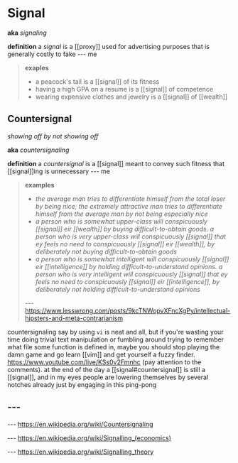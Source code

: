 # Signal

**aka** _signaling_

**definition** a _signal_ is a [[proxy]] used for advertising purposes that is generally costly to fake --- me

> **exaples**
>
> - a peacock's tail is a [[signal]] of its fitness
> - having a high GPA on a resume is a [[signal]] of competence
> - wearing expensive clothes and jewelry is a [[signal]] of [[wealth]]

## Countersignal

_showing off by not showing off_

**aka** _countersignaling_

**definition** a _countersignal_ is a [[signal]] meant to convey such fitness that [[signal]]ing is unnecessary --- me

> **examples**
>
> - _the average man tries to differentiate himself from the total loser by being nice; the extremely attractive man tries to differentiate himself from the average man by not being especially nice_
> - _a person who is somewhat upper-class will conspicuously [[signal]] eir [[wealth]] by buying difficult-to-obtain goods. a person who is very upper-class will conspicuously [[signal]] that ey feels no need to conspicuously [[signal]] eir [[wealth]], by deliberately not buying difficult-to-obtain goods_
> - _a person who is somewhat intelligent will conspicuously [[signal]] eir [[intelligence]] by holding difficult-to-understand opinions. a person who is very intelligent will conspicuously [[signal]] that ey feels no need to conspicuously [[signal]] eir [[intelligence]], by deliberately not holding difficult-to-understand opinions_
>
> --- <https://www.lesswrong.com/posts/9kcTNWopvXFncXgPy/intellectual-hipsters-and-meta-contrarianism>

countersignaling say by using `vi` is neat and all, but if you're wasting your time doing trivial text manipulation or fumbling around trying to remember what file some function is defined in, maybe you should stop playing the damn game and go learn [[vim]] and get yourself a fuzzy finder. <https://www.youtube.com/live/KSs0v2Fmnhc> (pay attention to the comments). at the end of the day a [[signal#countersignal]] is still a [[signal]], and in my eyes people are lowering themselves by several notches already just by engaging in this ping-pong

## ---

--- <https://en.wikipedia.org/wiki/Countersignaling>

--- <https://en.wikipedia.org/wiki/Signalling_(economics)>

--- <https://en.wikipedia.org/wiki/Signalling_theory>

